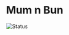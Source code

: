 <h1>Mum n Bun</h1>
<img src="https://build.appcenter.ms/v0.1/apps/74cea85c-7e2f-4c6d-bcd7-5e7c49ab0569/branches/master/badge" alt="Status" />
